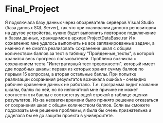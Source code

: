 # Final_Project
Я подключала базу данных через обозреватель серверов Visual Studio (база данных SQL Server), так что при скачивании данного репозитория на другое устройства, нужно будет выполнить повторное подключение к базам данных, хранящимся в архиве ProjectDataBase.rar
И к сожалению мне удалось выполнить не все запланированные задачи, а именно я не смогла реализовать сохранение шкал с общим количеством баллов за тест в таблицу "Пройденные_тесты", в которой хранится весь прогресс пользователей. Проблема возникла с сохранением теста "Интегративный тест тревожности", который имеет две подобных шкалы: первая из которых хранит сумму баллов по первым 15 вопросам, а вторая остальные баллы. При попытке реализации сохранения результатов возникала ошибка - очевидно рабочее сравнение данных не работало. Т.е. программа видит название шкалы, баллы по ней, но по непонятной мне причине не может соотнести эти баллы с соответствующей строкой в таблице оценки результатов. Из-за нехватки времени было принято решение отказаться от сохранения шкал с общим количеством баллов. Если вы сможете подсказать мне решение проблемы, я была бы очень признательна и доделала бы её до защиты проекта в университете.
